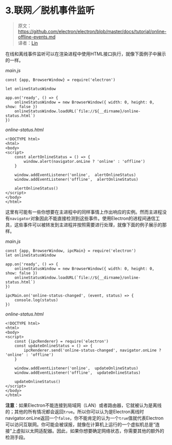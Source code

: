 # 3.联网／脱机事件监听

> 原文：https://github.com/electron/electron/blob/master/docs/tutorial/online-offline-events.md   
译者：[Lin](https://github.com/ShmilyLin)    


在线和离线事件监听可以在渲染进程中使用HTML接口执行，就像下面例子中展示的一样。   

*main.js*   

    const {app, BrowserWindow} = require('electron')

    let onlineStatusWindow

    app.on('ready', () => {
        onlineStatusWindow = new BrowserWindow({ width: 0, height: 0, show: false })
        onlineStatusWindow.loadURL(`file://${__dirname}/online-status.html`)
    })

*online-status.html*   

    <!DOCTYPE html>
    <html>
    <body>
    <script>
        const alertOnlineStatus = () => {
            window.alert(navigator.onLine ? 'online' : 'offline')
        }

        window.addEventListener('online',  alertOnlineStatus)
        window.addEventListener('offline',  alertOnlineStatus)

        alertOnlineStatus()
    </script>
    </body>
    </html>

这里有可能有一些你想要在主进程中的同样事情上作出响应的实例。然而主进程没有`navigator`对象因此不能直接检测到这些事件。使用Electron的进程间通信工具，这些事件可以被转发到主进程并按照需要进行处理，就像下面的例子展示的那样。   

*main.js*   

    const {app, BrowserWindow, ipcMain} = require('electron')
    let onlineStatusWindow

    app.on('ready', () => {
        onlineStatusWindow = new BrowserWindow({ width: 0, height: 0, show: false })
        onlineStatusWindow.loadURL(`file://${__dirname}/online-status.html`)
    })

    ipcMain.on('online-status-changed', (event, status) => {
        console.log(status)
    })

*online-status.html*   

    <!DOCTYPE html>
    <html>
    <body>
    <script>
        const {ipcRenderer} = require('electron')
        const updateOnlineStatus = () => {
            ipcRenderer.send('online-status-changed', navigator.onLine ? 'online' : 'offline')
        }

        window.addEventListener('online',  updateOnlineStatus)
        window.addEventListener('offline',  updateOnlineStatus)

        updateOnlineStatus()
    </script>
    </body>
    </html>

**注意**：如果Electron不能连接到局域网（LAN）或者路由器，它就被认为是离线的；其他的所有情况都会返回`true`。所以你可以认为是Electron离线时navigator.onLine返回一个`false`，你不能肯定的认为一个`true`值就代表Electron可以访问互联网。你可能会被误报，就像在计算机上运行的一个虚拟机总是“连接”上虚拟以太网适配器。因此，如果你想要确定网络状态，你需要其他的额外的检测手段。   